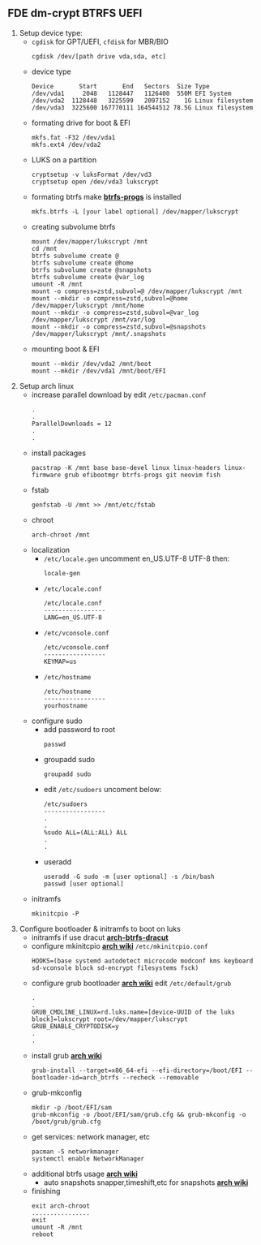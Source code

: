 ## FDE dm-crypt BTRFS UEFI
1.  Setup device type:
    - ``cgdisk`` for GPT/UEFI, ``cfdisk`` for MBR/BIO
      ```
      cgdisk /dev/[path drive vda,sda, etc]
      ```
    - device type
      ```
      Device       Start       End   Sectors  Size Type
      /dev/vda1     2048   1128447   1126400  550M EFI System
      /dev/vda2  1128448   3225599   2097152    1G Linux filesystem
      /dev/vda3  3225600 167770111 164544512 78.5G Linux filesystem
      ```
    - formating drive for boot & EFI
      ```
      mkfs.fat -F32 /dev/vda1
      mkfs.ext4 /dev/vda2
      ```
    - LUKS on a partition 
      ```
      cryptsetup -v luksFormat /dev/vd3
      cryptsetup open /dev/vda3 lukscrypt
      ```
    - formating btrfs make **[btrfs-progs](https://archlinux.org/packages/?name=btrfs-progs)** is installed
      ```
      mkfs.btrfs -L [your label optional] /dev/mapper/lukscrypt
      ```
    - creating subvolume btrfs
      ```
      mount /dev/mapper/lukscrypt /mnt
      cd /mnt
      btrfs subvolume create @
      btrfs subvolume create @home
      btrfs subvolume create @snapshots
      btrfs subvolume create @var_log
      umount -R /mnt
      mount -o compress=zstd,subvol=@ /dev/mapper/lukscrypt /mnt
      mount --mkdir -o compress=zstd,subvol=@home /dev/mapper/lukscrypt /mnt/home
      mount --mkdir -o compress=zstd,subvol=@var_log /dev/mapper/lukscrypt /mnt/var/log
      mount --mkdir -o compress=zstd,subvol=@snapshots /dev/mapper/lukscrypt /mnt/.snapshots
      ```
    - mounting boot & EFI
      ```
      mount --mkdir /dev/vda2 /mnt/boot
      mount --mkdir /dev/vda1 /mnt/boot/EFI
      ```
2.  Setup arch linux
    - increase parallel download by edit ``/etc/pacman.conf``
      ```
      .
      .
      ParallelDownloads = 12 
      .
      .
      ```
    - install packages
      ```
      pacstrap -K /mnt base base-devel linux linux-headers linux-firmware grub efibootmgr btrfs-progs git neovim fish
      ```
    - fstab
      ```
      genfstab -U /mnt >> /mnt/etc/fstab
      ```
    - chroot
      ```
      arch-chroot /mnt
      ```
    - localization
      - ``/etc/locale.gen`` uncomment en_US.UTF-8 UTF-8 then:
        ```
        locale-gen
        ```
      - ``/etc/locale.conf``
        ```
        /etc/locale.conf
        -----------------
        LANG=en_US.UTF-8
        ```
      - ``/etc/vconsole.conf``
        ```
        /etc/vconsole.conf
        -----------------
        KEYMAP=us
        ```
      - ``/etc/hostname``
        ```
        /etc/hostname
        -----------------
        yourhostname
        ```
    - configure sudo
      - add password to root
        ```
        passwd
        ```
      - groupadd sudo
        ```
        groupadd sudo
        ```
      - edit ``/etc/sudoers`` uncoment below:
        ```
        /etc/sudoers
        -----------------
        .
        .
        %sudo ALL=(ALL:ALL) ALL
        .
        .
        ```
      - useradd
        ```
        useradd -G sudo -m [user optional] -s /bin/bash
        passwd [user optional]
        ```
    - initramfs
      ```
      mkinitcpio -P
      ```
3.  Configure bootloader & initramfs to boot on luks
    - initramfs if use dracut **[arch-btrfs-dracut](https://github.com/Elephant9748/dotfiles/blob/main/docs/arch/dracut_configure.md)**
    - configure mkinitcpio **[arch wiki](https://wiki.archlinux.org/title/Dm-crypt/Encrypting_an_entire_system#Configuring_mkinitcpio)** ``/etc/mkinitcpio.conf``
      ```
      HOOKS=(base systemd autodetect microcode modconf kms keyboard sd-vconsole block sd-encrypt filesystems fsck)
      ```
    - configure grub bootloader **[arch wiki](https://wiki.archlinux.org/title/Dm-crypt/Encrypting_an_entire_system#Configuring_the_boot_loader)** edit ``/etc/default/grub``
      ```
      .
      .
      GRUB_CMDLINE_LINUX=rd.luks.name=[device-UUID of the luks block]=lukscrypt root=/dev/mapper/lukscrypt
      GRUB_ENABLE_CRYPTODISK=y
      .
      .
      ```
    - install grub **[arch wiki](https://wiki.archlinux.org/title/GRUB)**
      ```
      grub-install --target=x86_64-efi --efi-directory=/boot/EFI --bootloader-id=arch_btrfs --recheck --removable
      ```
    - grub-mkconfig
      ```
      mkdir -p /boot/EFI/sam
      grub-mkconfig -o /boot/EFI/sam/grub.cfg && grub-mkconfig -o /boot/grub/grub.cfg
      ```
    - get services: network manager, etc
      ```
      pacman -S networkmanager
      systemctl enable NetworkManager
      ```
    - additional btrfs usage **[arch wiki](https://wiki.archlinux.org/title/Btrfs#)**
      - auto snapshots snapper,timeshift,etc for snapshots **[arch wiki](https://wiki.archlinux.org/title/Btrfs#Automatic_snapshots)**
    - finishing
      ```
      exit arch-chroot
      ................
      exit
      umount -R /mnt
      reboot
      ```

      

